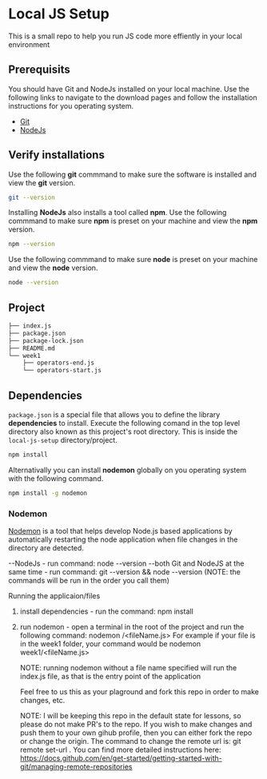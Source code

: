 # Local JS Setup

This is a small repo to help you run JS code more effiently in your local environment

## Prerequisits
You should have Git and NodeJs installed on your local machine. Use the following links to navigate to the download pages and follow the installation instructions for you operating system.
* [Git](https://git-scm.com/downloads)
* [NodeJs](https://nodejs.org/en/download/)

## Verify installations
Use the following **git** commmand to make sure the software is installed and view the **git** version. 

```bash
git --version
```

Installing **NodeJs** also installs a tool called **npm**. Use the following commmand to make sure **npm** is preset on your machine and view the **npm** version. 

```bash
npm --version
```

Use the following commmand to make sure **node** is preset on your machine and view the **node** version. 

```bash
node --version
```
## Project

```bash
├── index.js
├── package.json
├── package-lock.json
├── README.md
└── week1
    ├── operators-end.js
    └── operators-start.js
```



## Dependencies

`package.json` is a special file that allows you to define the library **dependencies** to install. Execute the following comand in the top level directory also known as this project's root directory. This is inside the `local-js-setup` directory/project.

```bash
npm install
```

Alternativally you can install **nodemon** globally on you operating system with the following command.
```bash
npm install -g nodemon
```


### Nodemon

[Nodemon](https://www.npmjs.com/package/nodemon) is a tool that  helps develop Node.js based applications by automatically restarting the node application when file changes in the directory are detected.









--NodeJs - run command: node --version
--both Git and NodeJS at the same time - run command: git --version && node --version (NOTE: the commands will be run in the order you call them)

Running the applicaion/files

1. install dependencies - run the command: npm install
2. run nodemon - open a terminal in the root of the project and run the following command: nodemon <pathToFile>/<fileName.js>
   For example if your file is in the week1 folder, your command would be nodemon week1/<fileName.js>

   NOTE: running nodemon without a file name specified will run the index.js file, as that is the entry point of the application

   Feel free to us this as your plaground and fork this repo in order to make changes, etc.

   NOTE: I will be keeping this repo in the default state for lessons, so please do not make PR's to the repo.
   If you wish to make changes and push them to your own gihub profile, then you can either fork the repo or change the origin. The command to change the remote url is: git remote set-url <newUrlForYourRepo>. You can find more detailed instructions here: https://docs.github.com/en/get-started/getting-started-with-git/managing-remote-repositories
